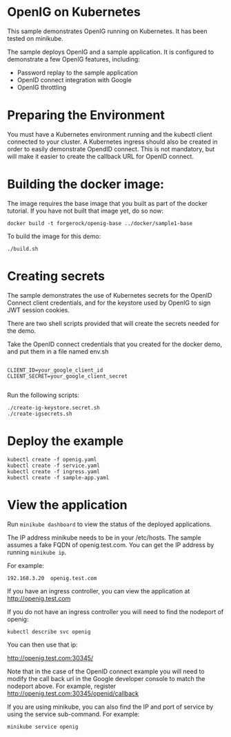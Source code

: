 # OpenIG on Kubernetes 

This sample demonstrates OpenIG running on Kubernetes. It has been
tested on minikube. 

The sample deploys OpenIG and a sample application. It is configured 
to demonstrate a few OpenIG features, including:

* Password replay to the sample application
* OpenID connect integration with Google 
* OpenIG throttling 

# Preparing the Environment

You must have a Kubernetes environment running and the kubectl
client connected to your cluster.  A Kubernetes ingress should
also be created in order to easily demonstrate OpendID connect.
This is not mandatory, but will make it easier to create the
callback URL for OpenID connect.

# Building the docker image:

The image requires the base image that you built as part of the docker
tutorial.  If you have not built that image yet, do so now:

```
docker build -t forgerock/openig-base ../docker/sample1-base
```

To build the image for this demo:


```
./build.sh
```

# Creating  secrets 

The sample demonstrates the use of Kubernetes secrets for the OpenID Connect 
client credentials, and for the keystore used by OpenIG to sign JWT
session cookies.  

There are two shell scripts provided that will create the 
secrets needed for the demo. 

Take the OpenID connect credentials that you created for the 
docker demo, and put them in a file named env.sh

```

CLIENT_ID=your_google_client_id
CLIENT_SECRET=your_google_client_secret


```

Run the following scripts:

```
./create-ig-keystore.secret.sh
./create-igsecrets.sh
```


# Deploy the example


```
kubectl create -f openig.yaml
kubectl create -f service.yaml
kubectl create -f ingress.yaml
kubectl create -f sample-app.yaml
```

# View the application

Run ```minikube dashboard``` to view the status of the deployed 
applications. 


The IP address minikube needs to be in your /etc/hosts. The sample
assumes a fake FQDN of openig.test.com. You 
can get the IP address by running ```minikube ip```.  

For example:

```
192.168.3.20  openig.test.com
```

If you have an ingress controller, you can view the application
at http://openig.test.com 

If you do not have an ingress controller you will need to find the
nodeport of openig:

```
kubectl describe svc openig 
```


You can then use that ip:

http://openig.test.com:30345/ 

Note that in the case of the OpenID connect example you will
need to modify the call back url in the Google developer console
to match the nodeport above.  For example, register
http://openig.test.com:30345/openid/callback 

If you are using minikube, you can also find the IP and port of 
service by using the service sub-command. For example:


```minikube service openig```












